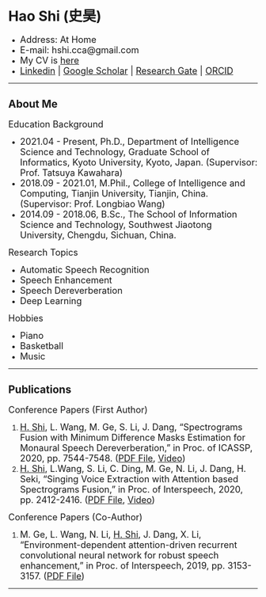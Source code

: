 <html lang="en">

<body>
<!-- <img src="pic/shihao.jpg" width="120" height="160" align="left" border-style="solid" border-width="2pt" border-color="black"> -->
<div class="navigation">
  <!-- <font size="5" color="#000000"> <b> Hao Shi (史昊) </b> </font> -->
  <h1> Hao Shi (史昊) </h1>
  <ul>
  <li> <font size="4"> Address: At Home </font> </li>
  <li> <font size="4"> E-mail: hshi.cca@gmail.com </font> </li>
  <li> <font size="4"> My CV is <a href="pdf/My_CV.pdf">here</a>  </font> </li>
  <li> <font size="4"> <a href="https://www.linkedin.com/in/hao-shi-29300b1b2/">Linkedin</a> | 
    <a href="https://scholar.google.com/citations?user=DclFbLwAAAAJ&hl=zh-CN">Google Scholar</a> | 
    <a href="https://www.researchgate.net/profile/Hao_Shi43">Research Gate</a> | 
    <a href="https://orcid.org/0000-0003-3373-2147">ORCID</a> </font> </li>
  </ul>
</div>
  
<HR>

<div class="content"> 
 <!-- <h2> <font color="#cc0099"> About Me </font></h2> -->
<h2> About Me </h2>
<font size="4">Education Background </font>
<ul>
<li> <font size="4"> 2021.04 - Present, Ph.D., Department of Intelligence Science and Technology, Graduate School of Informatics, Kyoto University, Kyoto, Japan. (Supervisor: Prof. Tatsuya Kawahara) </font> </li>
<li> <font size="4"> 2018.09 - 2021.01, M.Phil., College of Intelligence and Computing, Tianjin University, Tianjin, China. (Supervisor: Prof. Longbiao Wang) </font> </li>
<li> <font size="4"> 2014.09 - 2018.06, B.Sc., The School of Information Science and Technology, Southwest Jiaotong University, Chengdu, Sichuan, China. </font> </li>
</ul>
<font size="4">Research Topics</font>
<ul>
<li> <font size="4"> Automatic Speech Recognition </font>  </li>
<li> <font size="4"> Speech Enhancement </font> </li>
<li> <font size="4"> Speech Dereverberation </font> </li>
<li> <font size="4"> Deep Learning </font> </li>
</ul>
<font size="4"> Hobbies </font>
<ul>
<li> <font size="4"> Piano </font> </li>
<li> <font size="4"> Basketball </font> </li>
<li> <font size="4"> Music </font> </li>
</ul>
</div>

<HR>
  
<div class="content"> 
<h2> Publications </h2>
<font size="4"> Conference Papers (First Author)</font>
<ol>
<li><font size="4"> <u>H. Shi</u>, L. Wang, M. Ge, S. Li, J. Dang, “Spectrograms Fusion with Minimum Difference Masks Estimation for Monaural Speech Dereverberation,” in Proc. of ICASSP, 2020, pp. 7544-7548. (<a href="pdf/0007539.pdf"><u>PDF File</u></a>, <a href="videos/ICASSP2020-3378-SPECTROGRAMS FUSION WITH MINIMUM DIFFERENCE MASKS ESTIMATION FOR MONAURAL SPEECH DEREVERBERATION-Hao Shi.mp4"><u>Video</u></a>)  </font></li>
<li><font size="4"> <u>H. Shi</u>, L.Wang, S. Li, C. Ding, M. Ge, N. Li, J. Dang, H. Seki, “Singing Voice Extraction with Attention based Spectrograms Fusion,” in Proc. of Interspeech, 2020, pp. 2412-2416. (<a href="pdf/Wed-1-11-1.pdf"><u>PDF File</u></a>, <a href="videos/1043_paper_Hao Shi_Singing Voice Extraction with Attention based Spectrograms Fusion.mp4"><u>Video</u></a>) </font> </li>
</ol>


<font size="4">Conference Papers (Co-Author)</font>
<ol>
<li><font size="4"> M. Ge, L. Wang, N. Li, <u>H. Shi</u>, J. Dang, X. Li, “Environment-dependent attention-driven recurrent convolutional neural network for robust speech enhancement,” in Proc. of Interspeech, 2019, pp. 3153-3157. (<a href="pdf/1477.pdf"><u>PDF File</u></a>)  </font></li>
</ol>

</div>

<HR>

</body></html>
